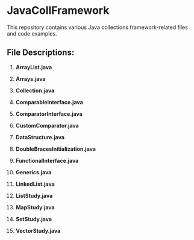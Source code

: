 # JavaCollFramework

This repository contains various Java collections framework-related files and code examples.

## File Descriptions:

1. **ArrayList.java**

2. **Arrays.java**

3. **Collection.java**

4. **ComparableInterface.java**

5. **ComparatorInterface.java**

6. **CustomComparator.java**

7. **DataStructure.java**

8. **DoubleBracesInitialization.java**

9. **FunctionalInterface.java**

10. **Generics.java**

11. **LinkedList.java**

12. **ListStudy.java**

13. **MapStudy.java**

14. **SetStudy.java**

15. **VectorStudy.java**
